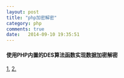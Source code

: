 ```yaml
---
layout: post
title: "php加密解密"
category: php
comments: true
date:   2014-09-10 19:35:51
---
```


#### 使用PHP内置的DES算法函数实现数据加密解密
[1.](http://www.nowamagic.net/librarys/veda/detail/1953)
[2.](http://www.nowamagic.net/librarys/veda/detail/2094)
